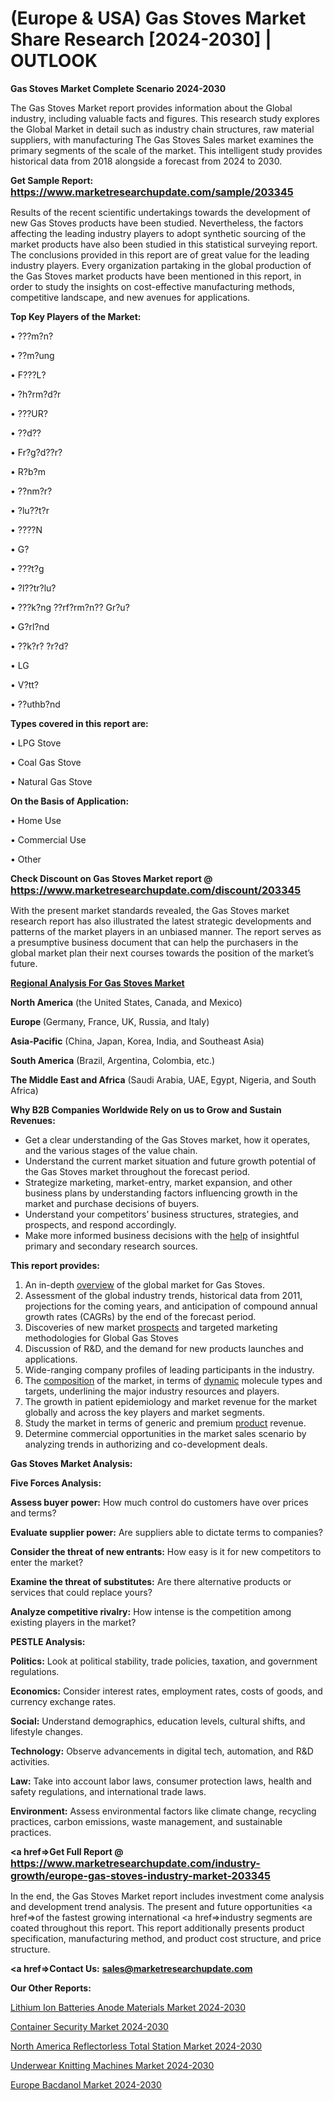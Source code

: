 # (Europe & USA) Gas Stoves Market Share Research [2024-2030] | OUTLOOK

<strong>Gas Stoves Market Complete Scenario 2024-2030</strong>

The Gas Stoves Market report provides information about the Global industry, including valuable facts and figures. This research study explores the Global Market in detail such as industry chain structures, raw material suppliers, with manufacturing The Gas Stoves Sales market examines the primary segments of the scale of the market. This intelligent study provides historical data from 2018 alongside a forecast from 2024 to 2030.

<strong>Get Sample Report: <a href=https://www.marketresearchupdate.com/sample/203345><font size=3 color=#0000ff>https://www.marketresearchupdate.com/sample/203345</font></a></strong>

Results of the recent scientific undertakings towards the development of new Gas Stoves products have been studied. Nevertheless, the factors affecting the leading industry players to adopt synthetic sourcing of the market products have also been studied in this statistical surveying report. The conclusions provided in this report are of great value for the leading industry players. Every organization partaking in the global production of the Gas Stoves market products have been mentioned in this report, in order to study the insights on cost-effective manufacturing methods, competitive landscape, and new avenues for applications.

<strong>Top Key Players of the Market:</strong>

• ???m?n?

• ??m?ung

• F???L?

• ?h?rm?d?r

• ???UR?

• ??d??

• Fr?g?d??r?

• R?b?m

• ??nm?r?

• ?lu??t?r

• ????N

• G?

• ???t?g

• ?l??tr?lu?

• ???k?ng ??rf?rm?n?? Gr?u?

• G?rl?nd

• ??k?r? ?r?d?

• LG

• V?tt?

• ??uthb?nd

<strong>Types covered in this report are: </strong>

• LPG Stove

• Coal Gas Stove

• Natural Gas Stove

<strong>On the Basis of Application:</strong>

• Home Use

• Commercial Use

• Other

<strong>Check Discount on Gas Stoves Market report @ <a href=https://www.marketresearchupdate.com/discount/203345><font size=3 color=#0000ff>https://www.marketresearchupdate.com/discount/203345</font></a></strong>

With the present market standards revealed, the Gas Stoves market research report has also illustrated the latest strategic developments and patterns of the market players in an unbiased manner. The report serves as a presumptive business document that can help the purchasers in the global market plan their next courses towards the position of the market’s future.

<strong><u><b>Regional Analysis For Gas Stoves Market</b></u></strong>

<strong><b>North America</b></strong> (the United States, Canada, and Mexico)

<strong><b>Europe </b></strong>(Germany, France, UK, Russia, and Italy)

<strong><b>Asia-Pacific</b></strong> (China, Japan, Korea, India, and Southeast Asia)

<strong><b>South America</b></strong> (Brazil, Argentina, Colombia, etc.)

<strong><b>The Middle East and Africa</b></strong> (Saudi Arabia, UAE, Egypt, Nigeria, and South Africa)

<strong>Why B2B Companies Worldwide Rely on us to Grow and Sustain Revenues:</strong>
<ul>
  <li>Get a clear understanding of the Gas Stoves market, how it operates, and the various stages of the value chain.</li>
  <li>Understand the current market situation and future growth potential of the Gas Stoves market throughout the forecast period.</li>
  <li>Strategize marketing, market-entry, market expansion, and other business plans by understanding factors influencing growth in the market and purchase decisions of buyers.</li>
  <li>Understand your competitors’ business structures, strategies, and prospects, and respond accordingly.</li>
  <li>Make more informed business decisions with the <a href=ASDF991299>help</a> of insightful primary and secondary research sources.</li>
</ul>
<strong>This report provides:</strong>
<ol>
  <li>An in-depth <a href=>overview</a> of the global market for Gas Stoves.</li>
  <li>Assessment of the global industry trends, historical data from 2011, projections for the coming years, and anticipation of compound annual growth rates (CAGRs) by the end of the forecast period.</li>
  <li>Discoveries of new market <a href=>prospects</a> and targeted marketing methodologies for Global Gas Stoves</li>
  <li>Discussion of R&amp;D, and the demand for new products launches and applications.</li>
  <li>Wide-ranging company profiles of leading participants in the industry.</li>
  <li>The <a href=ASDF881288>composition</a> of the market, in terms of <a href=>dynamic</a> molecule types and targets, underlining the major industry resources and players.</li>
  <li>The growth in patient epidemiology and market revenue for the market globally and across the key players and market segments.</li>
  <li>Study the market in terms of generic and premium <a href=>product</a> revenue.</li>
  <li>Determine commercial opportunities in the market sales scenario by analyzing trends in authorizing and co-development deals.</li>
</ol>

<strong>Gas Stoves Market Analysis:</strong>

<strong>Five Forces Analysis:</strong>

<strong>Assess buyer power:</strong> How much control do customers have over prices and terms?

<strong>Evaluate supplier power:</strong> Are suppliers able to dictate terms to companies?

<strong>Consider the threat of new entrants:</strong> How easy is it for new competitors to enter the market?

<strong>Examine the threat of substitutes:</strong> Are there alternative products or services that could replace yours?

<strong>Analyze competitive rivalry:</strong> How intense is the competition among existing players in the market?

<strong>PESTLE Analysis:</strong>

<strong>Politics:</strong> Look at political stability, trade policies, taxation, and government regulations.

<strong>Economics:</strong> Consider interest rates, employment rates, costs of goods, and currency exchange rates.

<strong>Social:</strong> Understand demographics, education levels, cultural shifts, and lifestyle changes.

<strong>Technology:</strong> Observe advancements in digital tech, automation, and R&D activities.

<strong>Law:</strong> Take into account labor laws, consumer protection laws, health and safety regulations, and international trade laws.

<strong>Environment:</strong> Assess environmental factors like climate change, recycling practices, carbon emissions, waste management, and sustainable practices.

<strong><a href=>Get Full Report</a> @ <a href=https://www.marketresearchupdate.com/industry-growth/europe-gas-stoves-industry-market-203345><font size=3 color=#0000ff>https://www.marketresearchupdate.com/industry-growth/europe-gas-stoves-industry-market-203345</font></a></strong>

In the end, the Gas Stoves Market report includes investment come analysis and development trend analysis. The present and future opportunities <a href=>of</a> the fastest growing international <a href=>industry</a> segments are coated throughout this report. This report additionally presents product specification, manufacturing method, and product cost structure, and price structure.

<strong><a href=><strong>Contact Us:</strong></a></strong>
<strong>sales@marketresearchupdate.com</strong>

<strong>Our Other Reports:</strong>

<a href=https://www.linkedin.com/pulse/lithium-ion-batteries-anode-materials-market>Lithium Ion Batteries Anode Materials Market 2024-2030</a>

<a href=https://www.linkedin.com/pulse/container-security-market-outlooks-2023-size>Container Security Market 2024-2030</a>

<a href=https://www.linkedin.com/pulse/north-america-reflectorless-total-station-market-1f>North America Reflectorless Total Station Market 2024-2030</a>

<a href=https://www.linkedin.com/pulse/underwear-knitting-machines-market-2023-brief-dtqrf/>Underwear Knitting Machines Market 2024-2030</a>

<a href=https://www.linkedin.com/pulse/europe-bacdanol-market-research-report-2023-growth-h0lkf/>Europe Bacdanol Market 2024-2030</a>
